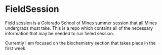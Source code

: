 # FieldSession

Field session is a Colorado School of Mines summer session that all Mines undergrads must take. This is a repo which contains all of the necessary information that may be needed to run fieled session.

Currently I am focused on the biochemistry section that takes place in the first week.
